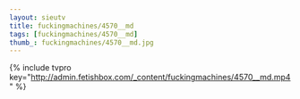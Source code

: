 ```yaml
--- 
layout: sieutv
title: fuckingmachines/4570__md
tags: [fuckingmachines/4570__md]
thumb_: fuckingmachines/4570__md.jpg
---
```

{% include tvpro key="http://admin.fetishbox.com/_content/fuckingmachines/4570__md.mp4" %} 
